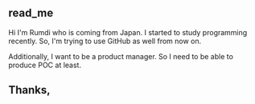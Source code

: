 ## read_me
Hi I'm Rumdi who is coming from Japan. I started to study programming recently.
So, I'm trying to use GitHub as well from now on.

Additionally, I want to be a product manager. So I need to be able to produce POC at least.

## Thanks, 

